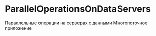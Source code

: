 # ParallelOperationsOnDataServers
Параллельные операции на серверах с данными
Многопоточное приложение
